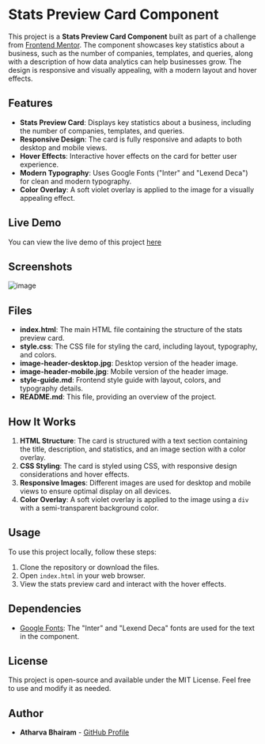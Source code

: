 # Stats Preview Card Component

This project is a **Stats Preview Card Component** built as part of a challenge from [Frontend Mentor](https://www.frontendmentor.io). The component showcases key statistics about a business, such as the number of companies, templates, and queries, along with a description of how data analytics can help businesses grow. The design is responsive and visually appealing, with a modern layout and hover effects.

## Features

- **Stats Preview Card**: Displays key statistics about a business, including the number of companies, templates, and queries.
- **Responsive Design**: The card is fully responsive and adapts to both desktop and mobile views.
- **Hover Effects**: Interactive hover effects on the card for better user experience.
- **Modern Typography**: Uses Google Fonts ("Inter" and "Lexend Deca") for clean and modern typography.
- **Color Overlay**: A soft violet overlay is applied to the image for a visually appealing effect.

## Live Demo

You can view the live demo of this project [here](https://heartfelt-llama-4c5105.netlify.app/)

## Screenshots

![image](https://github.com/user-attachments/assets/63467aba-dd32-4eee-ae69-d7d235af31b8)

## Files

- **index.html**: The main HTML file containing the structure of the stats preview card.
- **style.css**: The CSS file for styling the card, including layout, typography, and colors.
- **image-header-desktop.jpg**: Desktop version of the header image.
- **image-header-mobile.jpg**: Mobile version of the header image.
- **style-guide.md**: Frontend style guide with layout, colors, and typography details.
- **README.md**: This file, providing an overview of the project.

## How It Works

1. **HTML Structure**: The card is structured with a text section containing the title, description, and statistics, and an image section with a color overlay.
2. **CSS Styling**: The card is styled using CSS, with responsive design considerations and hover effects.
3. **Responsive Images**: Different images are used for desktop and mobile views to ensure optimal display on all devices.
4. **Color Overlay**: A soft violet overlay is applied to the image using a `div` with a semi-transparent background color.

## Usage

To use this project locally, follow these steps:

1. Clone the repository or download the files.
2. Open `index.html` in your web browser.
3. View the stats preview card and interact with the hover effects.

## Dependencies

- [Google Fonts](https://fonts.google.com/): The "Inter" and "Lexend Deca" fonts are used for the text in the component.

## License

This project is open-source and available under the MIT License. Feel free to use and modify it as needed.

## Author

- **Atharva Bhairam** - [GitHub Profile](https://github.com/atharvabhairam)
